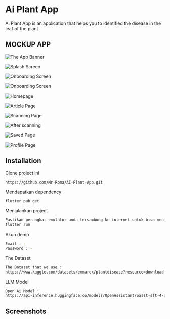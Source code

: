 # Ai Plant App

Ai Plant App is an application that helps you to identified the disease in the leaf of the plant

## MOCKUP APP
![The App Banner](https://github.com/user-attachments/assets/09047c14-ace9-4e90-a403-9c21cba31193)

![Splash Screen](https://github.com/user-attachments/assets/08335e57-02db-42d7-a5a1-d2316a226904)

![Onboarding Screen](https://github.com/user-attachments/assets/32d3b93b-f647-4b6d-a133-8d136bd3731b)

![Onboarding Screen](https://github.com/user-attachments/assets/7f793e93-8e49-4a10-acfd-124e2e642dd2)

![Homepage](https://github.com/user-attachments/assets/54dde108-e482-4aed-9569-f003c57ca00c)

![Article Page](https://github.com/user-attachments/assets/1add2bad-6c68-49a6-905f-ceeaefd23dc2)

![Scanning Page](https://github.com/user-attachments/assets/78cacc69-14e7-4ac9-b218-1a8c8c9098b4)

![After scanning](https://github.com/user-attachments/assets/3e028c6f-2723-41b9-9c0a-47eb266db496)

![Saved Page](https://github.com/user-attachments/assets/380332c2-ff96-426d-bd19-bf2d6a454a03)

![Profile Page](https://github.com/user-attachments/assets/c7ddcfdd-c49b-4ebf-896f-a642950ca51c)



## Installation

Clone project ini

```bash
https://github.com/Mr-Roma/AI-Plant-App.git
```

Mendapatkan dependency

```bash
flutter pub get
```

Menjalankan project

```bash
Pastikan perangkat emulator anda tersambung ke internet untuk bisa menjalankan aplikasi ini, dan jalankan command :
flutter run
```

Akun demo

```bash
Email : -
Password : -
```

The Dataset

```bash
The Dataset that we use : 
https://www.kaggle.com/datasets/emmarex/plantdisease?resource=download
```

LLM Model

```bash
Open Ai Model : 
https://api-inference.huggingface.co/models/OpenAssistant/oasst-sft-4-pythia-12b-epoch-3.5
```

## Screenshots
